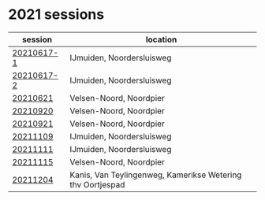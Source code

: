 # 2021 sessions

| session | location |
|---|---|
| [20210617-1](2021/20210617-1.md) | IJmuiden, Noordersluisweg |
| [20210617-2](2021/20210617-2.md) | IJmuiden, Noordersluisweg |
| [20210621](2021/20210621.md) | Velsen-Noord, Noordpier |
| [20210920](2021/20210920.md) | Velsen-Noord, Noordpier |
| [20210921](2021/20210921.md) | Velsen-Noord, Noordpier |
| [20211109](2021/20211109.md) | IJmuiden, Noordersluisweg |
| [20211111](2021/20211111.md) | IJmuiden, Noordersluisweg |
| [20211115](2021/20211115.md) | Velsen-Noord, Noordpier |
| [20211204](2021/20211204.md) | Kanis, Van Teylingenweg, Kamerikse Wetering thv Oortjespad |
